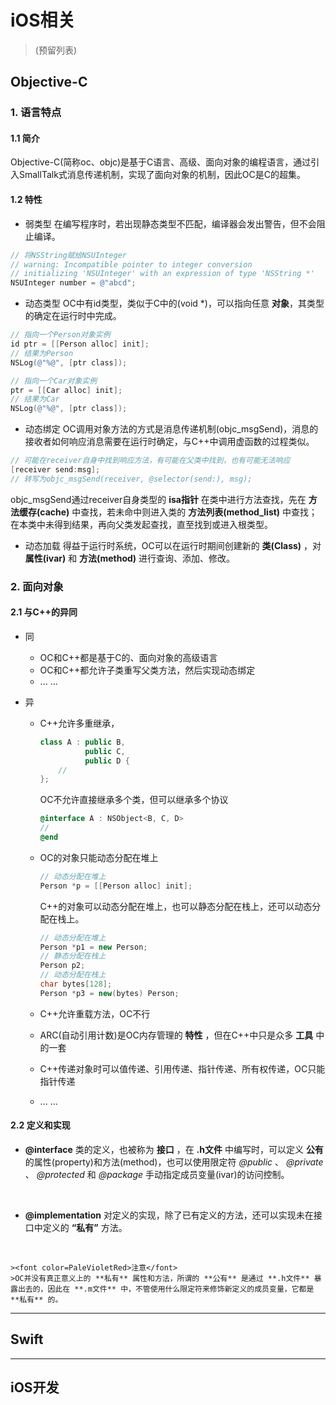 # iOS相关

>(预留列表)

## Objective-C

### 1. 语言特点

#### 1.1 简介

Objective-C(简称oc、objc)是基于C语言、高级、面向对象的编程语言，通过引入SmallTalk式消息传递机制，实现了面向对象的机制，因此OC是C的超集。

#### 1.2 特性

+ 弱类型
在编写程序时，若出现静态类型不匹配，编译器会发出警告，但不会阻止编译。

```objective-c
// 将NSString赋给NSUInteger
// warning: Incompatible pointer to integer conversion
// initializing 'NSUInteger' with an expression of type 'NSString *'
NSUInteger number = @"abcd";
```

+ 动态类型
OC中有id类型，类似于C中的(void *)，可以指向任意 **对象**，其类型的确定在运行时中完成。

```objective-c
// 指向一个Person对象实例
id ptr = [[Person alloc] init];
// 结果为Person
NSLog(@"%@", [ptr class]);

// 指向一个Car对象实例
ptr = [[Car alloc] init];
// 结果为Car
NSLog(@"%@", [ptr class]);
```

+ 动态绑定
OC调用对象方法的方式是消息传递机制(objc_msgSend)，消息的接收者如何响应消息需要在运行时确定，与C++中调用虚函数的过程类似。

```objective-c
// 可能在receiver自身中找到响应方法，有可能在父类中找到，也有可能无法响应
[receiver send:msg];
// 转写为objc_msgSend(receiver, @selector(send:), msg);
```

objc_msgSend通过receiver自身类型的 **isa指针** 在类中进行方法查找，先在 **方法缓存(cache)** 中查找，若未命中则进入类的 **方法列表(method_list)** 中查找；在本类中未得到结果，再向父类发起查找，直至找到或进入根类型。

+ 动态加载
得益于运行时系统，OC可以在运行时期间创建新的 **类(Class)** ，对 **属性(ivar)** 和 **方法(method)** 进行查询、添加、修改。
    <!--\>运行时内容详见[运行时系统](#运行时)-->

### 2. 面向对象

#### 2.1 与C++的异同

+ 同

  + OC和C++都是基于C的、面向对象的高级语言
  + OC和C++都允许子类重写父类方法，然后实现动态绑定
  + ... ...

+ 异
  
  + C++允许多重继承，

    ```cpp
    class A : public B, 
              public C, 
              public D {
        // 
    };
    ```

    OC不允许直接继承多个类，但可以继承多个协议

    ```objective-c
    @interface A : NSObject<B, C, D>
    // 
    @end
    ```

  + OC的对象只能动态分配在堆上

    ```objective-c
    // 动态分配在堆上
    Person *p = [[Person alloc] init];
    ```

    C++的对象可以动态分配在堆上，也可以静态分配在栈上，还可以动态分配在栈上。

    ```cpp
    // 动态分配在堆上
    Person *p1 = new Person;
    // 静态分配在栈上
    Person p2;
    // 动态分配在栈上
    char bytes[128];
    Person *p3 = new(bytes) Person;
    ```

  + C++允许重载方法，OC不行
  + ARC(自动引用计数)是OC内存管理的 **特性** ，但在C++中只是众多 **工具** 中的一套
  + C++传递对象时可以值传递、引用传递、指针传递、所有权传递，OC只能指针传递
  + ... ...

#### 2.2 定义和实现

+ **@interface**
类的定义，也被称为 **接口** ，在 **.h文件** 中编写时，可以定义 **公有** 的属性(property)和方法(method)，也可以使用限定符 *@public* 、 *@private* 、 *@protected* 和 *@package* 手动指定成员变量(ivar)的访问控制。
<br>

+ **@implementation**
对定义的实现，除了已有定义的方法，还可以实现未在接口中定义的 **“私有”** 方法。
<br>

    ><font color=PaleVioletRed>注意</font>
    >OC并没有真正意义上的 **私有** 属性和方法，所谓的 **公有** 是通过 **.h文件** 暴露出去的，因此在 **.m文件** 中，不管使用什么限定符来修饰新定义的成员变量，它都是 **私有** 的。

---

## Swift

---

## iOS开发
